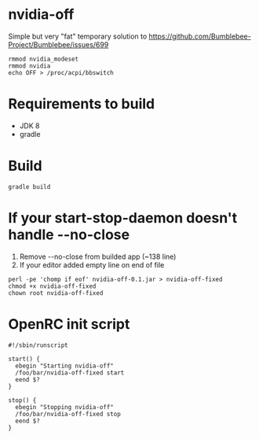# nvidia-off

Simple but very "fat" temporary solution to https://github.com/Bumblebee-Project/Bumblebee/issues/699

```
rmmod nvidia_modeset
rmmod nvidia
echo OFF > /proc/acpi/bbswitch
```
# Requirements to build
- JDK 8
- gradle

# Build
```
gradle build
```

# If your start-stop-daemon doesn't handle --no-close
1. Remove --no-close from builded app (~138 line)
2. If your editor added empty line on end of file
```
perl -pe 'chomp if eof' nvidia-off-0.1.jar > nvidia-off-fixed
chmod +x nvidia-off-fixed
chown root nvidia-off-fixed
```

# OpenRC init script
```
#!/sbin/runscript

start() {
  ebegin "Starting nvidia-off"
  /foo/bar/nvidia-off-fixed start
  eend $?
}

stop() {
  ebegin "Stopping nvidia-off"
  /foo/bar/nvidia-off-fixed stop
  eend $?
}
```

